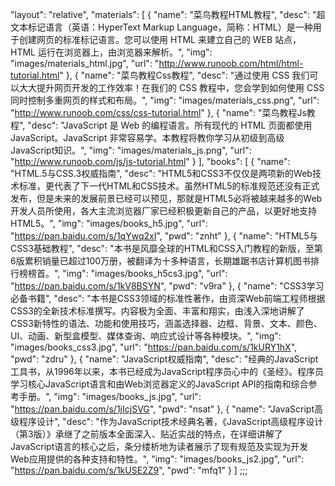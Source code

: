 
"layout": "relative",
"materials": [
  {
    "name": "菜鸟教程HTML教程",
    "desc": "超文本标记语言（英语：HyperText Markup Language，简称：HTML）是一种用于创建网页的标准标记语言。您可以使用 HTML 来建立自己的 WEB 站点，HTML 运行在浏览器上，由浏览器来解析。",
    "img": "images/materials_html.jpg",
    "url": "http://www.runoob.com/html/html-tutorial.html"
  },
  {
    "name": "菜鸟教程Css教程",
    "desc": "通过使用 CSS 我们可以大大提升网页开发的工作效率！在我们的 CSS 教程中，您会学到如何使用 CSS 同时控制多重网页的样式和布局。",
    "img": "images/materials_css.png",
    "url": "http://www.runoob.com/css/css-tutorial.html"
  },
  {
    "name": "菜鸟教程Js教程",
    "desc": "JavaScript 是 Web 的编程语言。所有现代的 HTML 页面都使用 JavaScript。JavaScript 非常容易学。本教程将教你学习从初级到高级JavaScript知识。",
    "img": "images/materials_js.png",
    "url": "http://www.runoob.com/js/js-tutorial.html"
  }
],
"books": [
  {
    "name": "HTML.5与CSS.3权威指南",
    "desc": "HTML5和CSS3不仅仅是两项新的Web技术标准，更代表了下一代HTML和CSS技术。虽然HTML5的标准规范还没有正式发布，但是未来的发展前景已经可以预见，那就是HTML5必将被越来越多的Web开发人员所使用，各大主流浏览器厂家已经积极更新自己的产品，以更好地支持HTML5。",
    "img": "images/books_h5.jpg",
    "url": "https://pan.baidu.com/s/1qYwq2xI",
    "pwd": "znht"
  },
  {
    "name": "HTML5与CSS3基础教程",
    "desc": "本书是风靡全球的HTML和CSS入门教程的新版，至第6版累积销量已超过100万册，被翻译为十多种语言，长期雄踞书店计算机图书排行榜榜首。",
    "img": "images/books_h5cs3.jpg",
    "url": "https://pan.baidu.com/s/1kV8BSYN",
    "pwd": "v9ra"
  },
  {
    "name": "CSS3学习必备书籍",
    "desc": "本书是CSS3领域的标准性著作，由资深Web前端工程师根据CSS3的全新技术标准撰写。内容极为全面、丰富和翔实，由浅入深地讲解了CSS3新特性的语法、功能和使用技巧，涵盖选择器、边框、背景、文本、颜色、UI、动画、新型盒模型、媒体查询、响应式设计等各种模块。",
    "img": "images/books_css3.jpg",
    "url": "https://pan.baidu.com/s/1kURY1hX",
    "pwd": "zdru"
  },
  {
    "name": "JavaScript权威指南",
    "desc": "经典的JavaScript工具书，从1996年以来，本书已经成为JavaScript程序员心中的《圣经》。程序员学习核心JavaScript语言和由Web浏览器定义的JavaScript API的指南和综合参考手册。",
    "img": "images/books_js.jpg",
    "url": "https://pan.baidu.com/s/1jIcjSVG",
    "pwd": "nsat"
  },
  {
    "name": "JavaScript高级程序设计",
    "desc": "作为JavaScript技术经典名著，《JavaScript高级程序设计（第3版）》承继了之前版本全面深入、贴近实战的特点，在详细讲解了JavaScript语言的核心之后，条分缕析地为读者展示了现有规范及实现为开发Web应用提供的各种支持和特性。",
    "img": "images/books_js2.jpg",
    "url": "https://pan.baidu.com/s/1kUSE2Z9",
    "pwd": "mfq1"
  }
]
;;;

